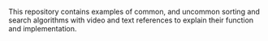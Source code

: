 This repository contains examples of common, and uncommon sorting and search algorithms with video and text references to explain their function and implementation.
